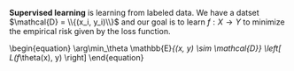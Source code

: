 **Supervised learning** is learning from labeled data. We have a datset $\mathcal{D} = \\{(x_i, y_i)\\}$ and our goal is to learn $f: X \to Y$ to minimize the empirical risk given by the loss function. 

\begin{equation}
\arg\min_\theta \mathbb{E}_{(x, y) \sim \mathcal{D}} \left[ L(f_\theta(x), y) \right]
\end{equation}
